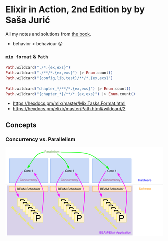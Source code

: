 # Elixir in Action, 2nd Edition by by Saša Jurić

All my notes and solutions from
[the book](https://www.manning.com/books/elixir-in-action-second-edition).

- behavior > behaviour 😝

### `mix format` & `Path`

```elixir
Path.wildcard("./*.{ex,exs}")
Path.wildcard("./**/*.{ex,exs}") |> Enum.count()
Path.wildcard("{config,lib,test}/**/*.{ex,exs}")

Path.wildcard("chapter_*/**/*.{ex,exs}") |> Enum.count()
Path.wildcard("{chapter_*}/**/*.{ex,exs}") |> Enum.count()
```

- https://hexdocs.pm/mix/master/Mix.Tasks.Format.html
- https://hexdocs.pm/elixir/master/Path.html#wildcard/2

## Concepts <a name = "concepts"></a>

### Concurrency vs. Parallelism

<p>
  <img src=".github/concurrency_vs_parallelism.svg"/>
</p>
